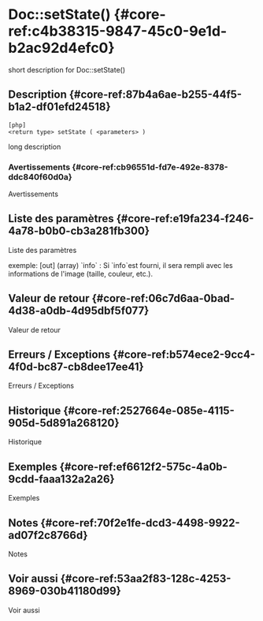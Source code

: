 # Doc::setState() {#core-ref:c4b38315-9847-45c0-9e1d-b2ac92d4efc0}

<div class="short-description">
<span class="fixme template">short description for Doc::setState()</span>
</div>
<!--
<div class="applicability">
Obsolète depuis #.#.#
</div>
-->

## Description {#core-ref:87b4a6ae-b255-44f5-b1a2-df01efd24518}

    [php]
    <return type> setState ( <parameters> )

<span class="fixme template">long description</span>

### Avertissements {#core-ref:cb96551d-fd7e-492e-8378-ddc840f60d0a}

<span class="fixme template">Avertissements</span>

## Liste des paramètres {#core-ref:e19fa234-f246-4a78-b0b0-cb3a281fb300}

<span class="fixme template">Liste des paramètres</span>

<div class="fixme template">
exemple:  
[out] (array) `info`
:   Si `info`est fourni, il sera rempli avec les informations de l'image (taille, couleur, etc.).
</div>

## Valeur de retour {#core-ref:06c7d6aa-0bad-4d38-a0db-4d95dbf5f077}

<span class="fixme template">Valeur de retour</span>

## Erreurs / Exceptions {#core-ref:b574ece2-9cc4-4f0d-bc87-cb8dee17ee41}

<span class="fixme template">Erreurs / Exceptions</span>

## Historique {#core-ref:2527664e-085e-4115-905d-5d891a268120}

<span class="fixme template">Historique</span>

## Exemples {#core-ref:ef6612f2-575c-4a0b-9cdd-faaa132a2a26}

<span class="fixme template">Exemples</span>

## Notes {#core-ref:70f2e1fe-dcd3-4498-9922-ad07f2c8766d}

<span class="fixme template">Notes</span>

## Voir aussi {#core-ref:53aa2f83-128c-4253-8969-030b41180d99}

<span class="fixme template">Voir aussi</span>
